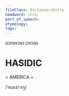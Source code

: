 ```yaml
---
fileClass: DictionaryEntry
headword: נאָכזוכן
part_of_speech: 
etymology: 
tags: 
---
```

נאָכזוכן
נאָכגעזוכט

HASIDIC
=======
= AMERICA = 

/ˈnuxziˑxŋ̩/